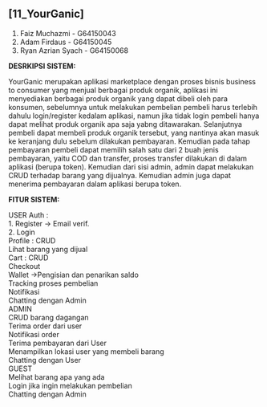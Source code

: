 ## [11_YourGanic]
1. Faiz Muchazmi - G64150043
2. Adam Firdaus - G64150045
3. Ryan Azrian Syach - G64150068

<b>DESRKIPSI SISTEM:</b>

YourGanic merupakan aplikasi marketplace dengan proses bisnis business to consumer  yang menjual berbagai produk organik, aplikasi ini menyediakan berbagai produk organik yang dapat dibeli oleh para konsumen, sebelumnya untuk melakukan pembelian pembeli harus terlebih dahulu login/register kedalam aplikasi, namun jika tidak login pembeli hanya dapat melihat produk organik apa saja yabng ditawarakan. Selanjutnya pembeli dapat membeli produk organik tersebut, yang nantinya akan masuk ke keranjang dulu sebelum dilakukan pembayaran. Kemudian pada tahap pembayaran pembeli dapat memilih salah satu dari 2 buah jenis pembayaran, yaitu COD dan transfer, proses transfer dilakukan di dalam aplikasi (berupa token). 
Kemudian dari sisi admin, admin dapat melakukan CRUD terhadap barang yang dijualnya. Kemudian admin juga dapat menerima pembayaran dalam aplikasi berupa token.

<b>FITUR SISTEM:</b>

USER
	Auth :  
	   1. Register -> Email verif.  
           2. Login  
	Profile : CRUD  
        Lihat barang yang dijual  
	Cart : CRUD  
	Checkout  
	Wallet ->Pengisian dan penarikan saldo  
	Tracking proses pembelian  
	Notifikasi  
	Chatting dengan Admin  
ADMIN  
	CRUD barang dagangan  
	Terima order dari user  
	Notifikasi order  
	Terima pembayaran dari User  
	Menampilkan lokasi user yang membeli barang  
	Chatting dengan User  
GUEST  
	Melihat barang apa yang ada  
	Login jika ingin melakukan pembelian  
	Chatting dengan Admin  

